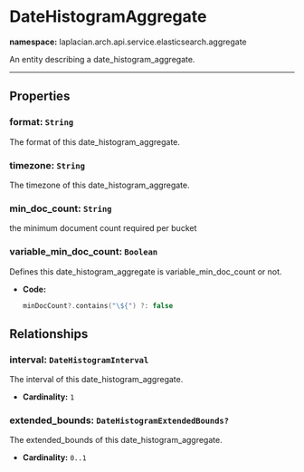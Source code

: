 

# **DateHistogramAggregate**
**namespace:** laplacian.arch.api.service.elasticsearch.aggregate

An entity describing a date_histogram_aggregate.



---

## Properties

### format: `String`
The format of this date_histogram_aggregate.

### timezone: `String`
The timezone of this date_histogram_aggregate.

### min_doc_count: `String`
the minimum document count required per bucket


### variable_min_doc_count: `Boolean`
Defines this date_histogram_aggregate is variable_min_doc_count or not.
- **Code:**
  ```kotlin
  minDocCount?.contains("\${") ?: false
  ```

## Relationships

### interval: `DateHistogramInterval`
The interval of this date_histogram_aggregate.
- **Cardinality:** `1`

### extended_bounds: `DateHistogramExtendedBounds?`
The extended_bounds of this date_histogram_aggregate.
- **Cardinality:** `0..1`
